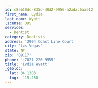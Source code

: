 ```yaml
---
id: c8eb50dc-835d-40d2-9956-a2adac6aae12
first_name: Lydia
last_name: Wyatt
license: DDS
services:
  - Dentist
category: Dentists
address: '2904 Coast Line Court'
city: 'Las Vegas'
state: NV
zip: '89117'
phone: '(702) 220-9555'
title: 'Lydia Wyatt'
_geoloc:
  lat: 36.1383
  lng: -115.288
---
```

